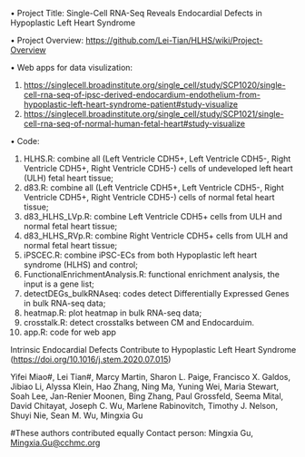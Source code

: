 • Project Title: Single-Cell RNA-Seq Reveals Endocardial Defects in Hypoplastic Left Heart Syndrome

• Project Overview: https://github.com/Lei-Tian/HLHS/wiki/Project-Overview

• Web apps for data visulization:

  1) https://singlecell.broadinstitute.org/single_cell/study/SCP1020/single-cell-rna-seq-of-ipsc-derived-endocardium-endothelium-from-hypoplastic-left-heart-syndrome-patient#study-visualize
  2) https://singlecell.broadinstitute.org/single_cell/study/SCP1021/single-cell-rna-seq-of-normal-human-fetal-heart#study-visualize

• Code:
  1) HLHS.R: combine all (Left Ventricle CDH5+, Left Ventricle CDH5-, Right Ventricle CDH5+, Right Ventricle CDH5-) cells of undeveloped left heart (ULH) fetal heart tissue;
  2) d83.R: combine all (Left Ventricle CDH5+, Left Ventricle CDH5-, Right Ventricle CDH5+, Right Ventricle CDH5-) cells of normal fetal heart tissue;
  3) d83_HLHS_LVp.R: combine Left Ventricle CDH5+ cells from ULH and normal fetal heart tissue;
  4) d83_HLHS_RVp.R: combine Right Ventricle CDH5+ cells from ULH and normal fetal heart tissue;
  5) iPSCEC.R: combine iPSC-ECs from both Hypoplastic left heart syndrome (HLHS) and control;
  6) FunctionalEnrichmentAnalysis.R: functional enrichment analysis, the input is a gene list;
  7) detectDEGs_bulkRNAseq: codes detect Differentially Expressed Genes in bulk RNA-seq data;
  8) heatmap.R: plot heatmap in bulk RNA-seq data;
  9) crosstalk.R: detect crosstalks between CM and Endocarduim.
  10) app.R: code for web app

Intrinsic Endocardial Defects Contribute to Hypoplastic Left Heart Syndrome (https://doi.org/10.1016/j.stem.2020.07.015)

Yifei Miao#, Lei Tian#, Marcy Martin, Sharon L. Paige, Francisco X. Galdos, Jibiao Li, Alyssa Klein, Hao Zhang, Ning Ma, Yuning Wei, Maria Stewart, Soah Lee, Jan-Renier Moonen, Bing Zhang, Paul Grossfeld, Seema Mital, David Chitayat, Joseph C. Wu, Marlene Rabinovitch, Timothy J. Nelson, Shuyi Nie, Sean M. Wu, Mingxia Gu

#These authors contributed equally
Contact person: Mingxia Gu, Mingxia.Gu@cchmc.org
